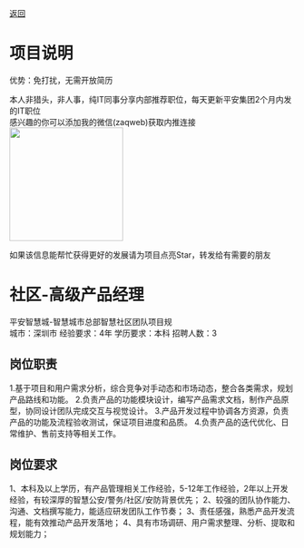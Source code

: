 [返回](../../)

# 项目说明

优势：免打扰，无需开放简历

本人非猎头，非人事，纯IT同事分享内部推荐职位，每天更新平安集团2个月内发的IT职位  
感兴趣的你可以添加我的微信(zaqweb)获取内推连接  
<img src="https://github.com/zaqweb/PA-IT-JOBS/blob/master/WechatICode.jpeg"  height="200" width="200">

如果该信息能帮忙获得更好的发展请为项目点亮Star，转发给有需要的朋友

# 社区-高级产品经理
平安智慧城-智慧城市总部智慧社区团队项目规  
城市：深圳市 经验要求：4年 学历要求：本科  招聘人数：3

## 岗位职责
1.基于项目和用户需求分析，综合竞争对手动态和市场动态，整合各类需求，规划产品路线和功能。
2.负责产品的功能模块设计，编写产品需求文档，制作产品原型，协同设计团队完成交互与视觉设计。
3.产品开发过程中协调各方资源，负责产品的功能及流程验收测试，保证项目进度和品质。
4.负责产品的迭代优化、日常维护、售前支持等相关工作。

## 岗位要求
1、本科及以上学历，有产品管理相关工作经验，5-12年工作经验，2年以上开发经验，有较深厚的智慧公安/警务/社区/安防背景优先；
2、较强的团队协作能力、沟通、文档撰写能力，能适应研发团队工作节奏；
3、责任感强，熟悉产品开发流程，能有效推动产品开发落地；
4、具有市场调研、用户需求整理、分析、提取和规划能力；




